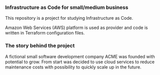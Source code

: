 ### Infrastructure as Code for small/medium business

This repository is a project for studying Infrastructure as Code. 

Amazon Web Services (AWS) platform is used as provider and code is written in Terraform configuration files.

### The story behind the project
A fictional small software development company ACME was founded with potential to grow.
From start was decided to use cloud services to reduce maintenance costs with possibility to quickly scale up in the future.
